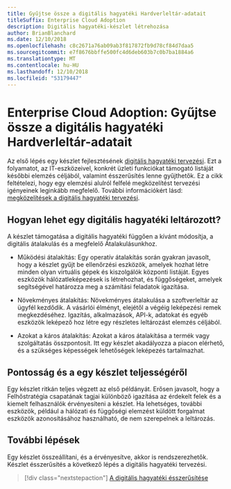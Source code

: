 ```yaml
---
title: Gyűjtse össze a digitális hagyatéki Hardverleltár-adatait
titleSuffix: Enterprise Cloud Adoption
description: Digitális hagyatéki-készlet létrehozása
author: BrianBlanchard
ms.date: 12/10/2018
ms.openlocfilehash: c8c2671a76ab09ab3f817872fb9d78cf84d7daa5
ms.sourcegitcommit: e7f8676bbffe500fc4d6deb603b7c0b7ba1884a6
ms.translationtype: MT
ms.contentlocale: hu-HU
ms.lasthandoff: 12/10/2018
ms.locfileid: "53179447"
---
```

# <a name="enterprise-cloud-adoption-gather-inventory-data-for-a-digital-estate"></a>Enterprise Cloud Adoption: Gyűjtse össze a digitális hagyatéki Hardverleltár-adatait

Az első lépés egy készlet fejlesztésének [digitális hagyatéki tervezési](overview.md). Ezt a folyamatot, az IT-eszközeivel, konkrét üzleti funkciókat támogató listáját későbbi elemzés céljából, valamint ésszerűsítés lenne gyűjthetők. Ez a cikk feltételezi, hogy egy elemzési alulról felfelé megközelítést tervezési igényeinek leginkább megfelelő. További információkért lásd: [megközelítések a digitális hagyatéki tervezési](./approach.md).

## <a name="how-can-a-digital-estate-be-inventoried"></a>Hogyan lehet egy digitális hagyatéki leltározott?

A készlet támogatása a digitális hagyatéki függően a kívánt módosítja, a digitális átalakulás és a megfelelő Átalakulásunkhoz.

- Működési átalakítás: Egy operatív átalakítás során gyakran javasolt, hogy a készlet gyűjt be ellenőrzési eszközök, amelyek hozhat létre minden olyan virtuális gépek és kiszolgálók központi listáját. Egyes eszközök hálózatleképezések is létrehozhat, és függőségeket, amelyek segítségével határozza meg a számítási feladatok igazítása.

- Növekményes átalakítás: Növekményes átalakulása a szoftverleltár az ügyfél kezdődik. A vásárlói élményt, elejétől a végéig leképezési remek megkezdéséhez. Igazítás, alkalmazások, API-k, adatokat és egyéb eszközök leképező hoz létre egy részletes leltározást elemzés céljából.

- Azokat a káros átalakítás: Azokat a káros átalakítása a termék vagy szolgáltatás összpontosít. Itt egy készlet akadályozza a piacon elérhető, és a szükséges képességek lehetőségek leképezés tartalmazhat.

## <a name="accuracy-and-completeness-of-an-inventory"></a>Pontosság és a egy készlet teljességéről

Egy készlet ritkán teljes végzett az első példányát. Erősen javasolt, hogy a Felhőstratégia csapatának tagjai különböző igazítása az érdekelt felek és a kiemelt felhasználók érvényesíteni a készlet. Ha lehetséges, további eszközök, például a hálózati és függőségi elemzést küldött forgalmat eszközök azonosításához használható, de nem szerepelnek a leltározás.

## <a name="next-steps"></a>További lépések

Egy készlet összeállítani, és a érvényesítve, akkor is rendszerezhetők. Készlet ésszerűsítés a következő lépés a digitális hagyatéki tervezési.

> [!div class="nextstepaction"]
> [A digitális hagyatéki ésszerűsítése](rationalize.md)